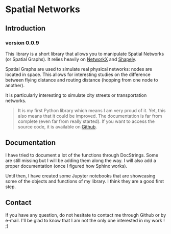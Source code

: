 # Spatial Networks

## Introduction

### version 0.0.9

This library is a short library that allows you to manipulate Spatial Networks (or Spatial Graphs).
It relies heavily on [NetworkX](https://networkx.org/) and [Shapely](https://shapely.readthedocs.io/en/stable/manual.html).

Spatial Graphs are used to simulate real physical networks: nodes are located in space. This allows for interesting studies on the difference between flying distance and routing distance (hopping from one node to another).

It is particularly interesting to simulate city streets or transportation networks.

> It is my first Python library which means I am very proud of it. Yet, this also means that it could be improved. The documentation is far from complete (even far from really started).  If you want to access the source code, it is available on [Github](https://github.com/pauldechorgnat/spatial-networks).

## Documentation

I have tried to document a lot of the functions through DocStrings. Some are still missing but I will be adding them along the way. I will also add a proper documentation (once I figured how Sphinx works).

Until then, I have created some Jupyter notebooks that are showcasing some of the objects and functions of my library. I think they are a good first step.

## Contact

If you have any question, do not hesitate to contact me through Github or by e-mail. I'll be glad to know that I am not the only one interested in my work ! ;)
